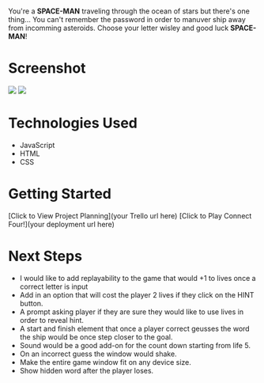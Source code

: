 # <SPACE-MAN>
You're a **SPACE-MAN** traveling through the ocean of stars but there's one thing... You can't remember the password in order to manuver ship away from incomming asteroids. Choose your letter wisley and good luck **SPACE-MAN**!

# Screenshot

<img src="https://i.imgur.com/HZNKTYI.png">
<img src="https://i.imgur.com/oaK7kg7.png">

# Technologies Used

- JavaScript
- HTML
- CSS

# Getting Started

[Click to View Project Planning](your Trello url here)
[Click to Play Connect Four!](your deployment url here)

# Next Steps

- I would like to add replayability to the game that would +1 to lives once a correct letter is input
- Add in an option that will cost the player 2 lives if they click on the HINT button.
- A prompt asking player if they are sure they would like to use lives in order to reveal hint.
- A start and finish element that once a player correct geusses the word the ship would be once step closer to the goal.
- Sound would be a good add-on for the count down starting from life 5.
- On an incorrect guess the window would shake.
- Make the entire game window fit on any device size.
- Show hidden word after the player loses.